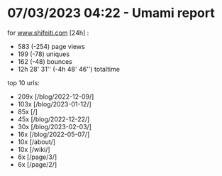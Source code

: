 # 07/03/2023 04:22 - Umami report
for www.shifeiti.com [24h] :

 - 583 (-254) page views
 - 199 (-78) uniques
 - 162 (-48) bounces
 - 12h 28' 31'' (-4h 48' 46'') totaltime


top 10 urls:
 - 209x [/blog/2022-12-09/]
 - 103x [/blog/2023-01-12/]
 - 85x [/]
 - 45x [/blog/2022-12-22/]
 - 30x [/blog/2023-02-03/]
 - 16x [/blog/2022-05-07/]
 - 10x [/about/]
 - 10x [/wiki/]
 - 6x [/page/3/]
 - 6x [/page/2/]



